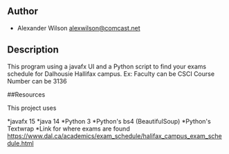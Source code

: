 
## Author

* Alexander Wilson alexwilson@comcast.net

## Description 
This program using a javafx UI and a Python script to find your exams schedule for Dalhousie Hallifax campus. 
Ex: Faculty can be CSCI Course Number can be 3136

##Resources

This project uses 

*javafx 15 
*java 14
*Python 3
*Python's bs4 (BeautifulSoup)
*Python's Textwrap 
*Link for where exams are found https://www.dal.ca/academics/exam_schedule/halifax_campus_exam_schedule.html
